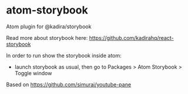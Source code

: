 # atom-storybook

Atom plugin for @kadira/storybook

Read more about storybook here: https://github.com/kadirahq/react-storybook

In order to run show the storybook inside atom:
- launch storybook as usual, then go to Packages > Atom Storybook > Toggle window

Based on https://github.com/simurai/youtube-pane
